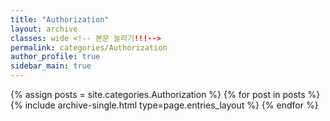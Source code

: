 ```yaml
---
title: "Authorization"
layout: archive
classes: wide <!-- 본문 늘리기!!!-->
permalink: categories/Authorization
author_profile: true
sidebar_main: true
---
```



{% assign posts = site.categories.Authorization %}
{% for post in posts %} {% include archive-single.html type=page.entries_layout %} {% endfor %}